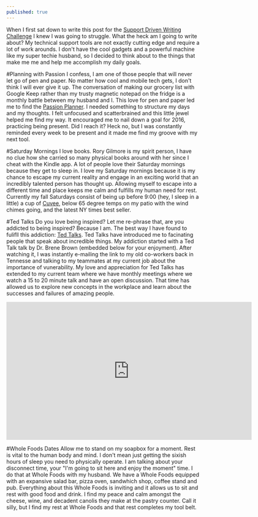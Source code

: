 ```yaml
---
published: true
---
```



When I first sat down to write this post for the [Support Driven Writing Challenge](https://supportdriven.com/2016/10/21/stretch-your-typing-fingers-support-driven-6-week-writing-challenge/) I knew I was going to struggle. What the heck am I going to write about? My technical support tools are not exactly cutting edge and require a lot of work arounds. I don't have the cool gadgets and a powerful machine like my super techie husband, so I decided to think about to the things that make me me and help me accomplish my daily goals. 

#Planning with Passion
I confess, I am one of those people that will never let go of pen and paper. No matter how cool and mobile tech gets, I don't think I will ever give it up. The conversation of making our grocery list with Google Keep rather than my trusty magnetic notepad on the fridge is a monthly battle between my husband and I. This love for pen and paper led me to find the [Passion Planner](http://www.passionplanner.com/). I needed something to structure my days and my thoughts. I felt unfocused and scatterbrained and this little jewel helped me find my way. It encouraged me to nail down a goal for 2016, practicing being present. Did I reach it? Heck no, but I was constantly reminded every week to be present and it made me find my groove with my next tool. 

#Saturday Mornings
I love books. Rory Gilmore is my spirit person, I have no clue how she carried so many physical books around with her since I cheat with the Kindle app. A lot of people love their Saturday mornings because they get to sleep in. I love my Saturday mornings because it is my chance to escape my current reality and engage in an exciting world that an incredibly talented person has thought up. Allowing myself to escape into a different time and place keeps me calm and fulfills my human need for rest.  Currently my fall Saturdays consist of being up before 9:00 (hey, I sleep in a little) a cup of [Cuvee](http://www.cuveecoffee.com/), below 65 degree temps on my patio with the wind chimes going, and the latest NY times best seller. 

#Ted Talks
Do you love being inspired? Let me re-phrase that, are you addicted to being inspired? Because I am. The best way I have found to fulifll this addiction: [Ted Talks](https://www.ted.com/talks). Ted Talks have introduced me to facinating people that speak about incredible things. My addiction started with a Ted Talk talk by Dr. Brene Brown (embedded below for your enjoyment). After watching it, I was instantly e-mailing the link to my old co-workers back in Tennesse and talking to my teammates at my current job about the importance of vunerability. My love and appreciation for Ted Talks has extended to my current team where we have monthly meetings where we watch a 15 to 20 minute talk and have an open discussion. That time has allowed us to explore new concepts in the workplace and learn about the successes and failures of amazing people. 

<iframe src="https://embed.ted.com/talks/brene_brown_on_vulnerability" width="640" height="360" frameborder="0" scrolling="no" webkitAllowFullScreen mozallowfullscreen allowFullScreen></iframe>

#Whole Foods Dates
Allow me to stand on my soapbox for a moment. Rest is vital to the human body and mind. I don't mean just getting the sixish hours of sleep you need to physically operate. I am talking about your disconnect time, your "I'm going to sit here and enjoy the moment" time. I do that at Whole Foods with my husband. We have a Whole Foods equipped with an expansive salad bar, pizza oven, sandwhich shop, coffee stand and pub. Everything about this Whole Foods is inviting and it allows us to sit and rest with good food and drink. I find my peace and calm amongst the cheese, wine, and decadent canolis they make at the pastry counter. Call it silly, but I find my rest at Whole Foods and that rest completes my tool belt. 



